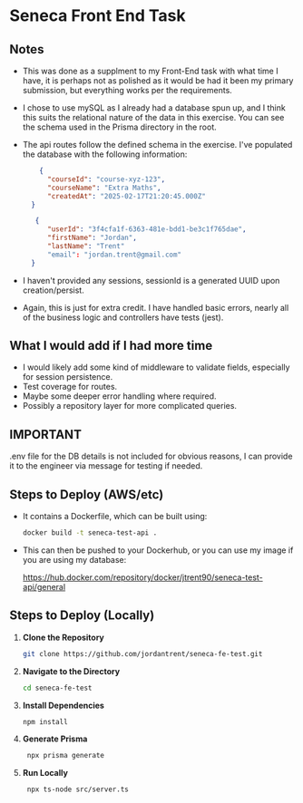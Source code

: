 # Seneca Front End Task

## Notes

- This was done as a supplment to my Front-End task with what time I have, it is perhaps not as polished as it would be had it been my primary submission, but everything works per the requirements.
- I chose to use mySQL as I already had a database spun up, and I think this suits the relational nature of the data in this exercise. You can see the schema used in the Prisma directory in the root.
- The api routes follow the defined schema in the exercise. I've populated the database with the following information:

  ```json
      {
        "courseId": "course-xyz-123",
        "courseName": "Extra Maths",
        "createdAt": "2025-02-17T21:20:45.000Z"
    }
  ```
  ```json
     {
        "userId": "3f4cfa1f-6363-481e-bdd1-be3c1f765dae",
        "firstName": "Jordan",
        "lastName": "Trent"
        "email": "jordan.trent@gmail.com"
    }
  ```
- I haven't provided any sessions, sessionId is a generated UUID upon creation/persist.
- Again, this is just for extra credit. I have handled basic errors, nearly all of the business logic and controllers have tests (jest).

## What I would add if I had more time

- I would likely add some kind of middleware to validate fields, especially for session persistence.
- Test coverage for routes.
- Maybe some deeper error handling where required.
- Possibly a repository layer for more complicated queries.

## IMPORTANT

.env file for the DB details is not included for obvious reasons, I can provide it to the engineer via message for testing if needed.

## Steps to Deploy (AWS/etc)

- It contains a Dockerfile, which can be built using:
  
   ```bash
   docker build -t seneca-test-api .
    ```
- This can then be pushed to your Dockerhub, or you can use my image if you are using my database:

  https://hub.docker.com/repository/docker/jtrent90/seneca-test-api/general

## Steps to Deploy (Locally)

1. **Clone the Repository**

   ```bash
   git clone https://github.com/jordantrent/seneca-fe-test.git
   ```

2. **Navigate to the Directory**

    ```bash
    cd seneca-fe-test
    ``` 
   
3. **Install Dependencies**

    ```bash
    npm install
   ```
4. **Generate Prisma**

    ```bash
     npx prisma generate
   ```
4. **Run Locally**

    ```bash
     npx ts-node src/server.ts
   ```
